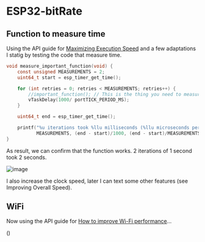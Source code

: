 # ESP32-bitRate

## Function to measure time 

Using the API guide for [Maximizing Execution Speed](https://docs.espressif.com/projects/esp-idf/en/v4.4.2/esp32/api-guides/performance/speed.html) and a few adaptations I statig by testing the code that measure time.

```c
void measure_important_function(void) {
    const unsigned MEASUREMENTS = 2;
    uint64_t start = esp_timer_get_time();

    for (int retries = 0; retries < MEASUREMENTS; retries++) {
        //important_function(); // This is the thing you need to measure
        vTaskDelay(1000/ portTICK_PERIOD_MS);
    }

    uint64_t end = esp_timer_get_time();

    printf("%u iterations took %llu milliseconds (%llu microseconds per invocation)\n",
           MEASUREMENTS, (end - start)/1000, (end - start)/MEASUREMENTS);
}
```

As result, we can confirm that the function works. 2 iterations of 1 second took 2 seconds.

![image](https://github.com/Rafaelatff/ESP32-bitRate/assets/58916022/5f3d7757-ed34-433b-91e0-3a1d54810e77)

I also increase the clock speed, later I can text some other features (see Improving Overall Speed).

## WiFi

Now using the API guide for [How to improve Wi-Fi performance](https://docs.espressif.com/projects/esp-idf/en/v4.4.2/esp32/api-guides/wifi.html#how-to-improve-wi-fi-performance)...

()
